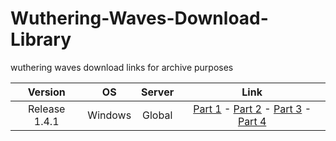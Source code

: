 # Wuthering-Waves-Download-Library
wuthering waves download links for archive purposes

| Version | OS | Server | Link |
|:-------:|:--:|:------:|:----:|
| Release 1.4.1 | Windows | Global | [Part 1](https://hw-pcdownload-qcloud.aki-game.net/pcstarter/prod/game/G153/1.4.1/EMNj0aMLL8Dch8osjR0JtB7RMIelvyD6/zip/Client/Content/Paks/pakchunk4-WindowsNoEditor.pak) - [Part 2](https://hw-pcdownload-qcloud.aki-game.net/pcstarter/prod/game/G153/1.4.1/EMNj0aMLL8Dch8osjR0JtB7RMIelvyD6/zip/Client/Content/Paks/pakchunk1-WindowsNoEditor.pak) - [Part 3](https://hw-pcdownload-qcloud.aki-game.net/pcstarter/prod/game/G153/1.4.1/EMNj0aMLL8Dch8osjR0JtB7RMIelvyD6/zip/Client/Content/Paks/pakchunk10-WindowsNoEditor.pak) - [Part 4](https://hw-pcdownload-qcloud.aki-game.net/pcstarter/prod/game/G153/1.4.1/EMNj0aMLL8Dch8osjR0JtB7RMIelvyD6/zip/Client/Content/Paks/pakchunk0-WindowsNoEditor.pak) |
